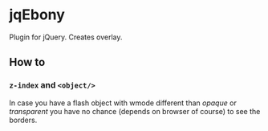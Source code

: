 jqEbony
=======

Plugin for jQuery. Creates overlay.

## How to
### ```z-index``` and ```<object/>```
In case you have a flash object with wmode different than _opaque_ or _transparent_ you have no chance (depends on browser of course) to see the borders.
